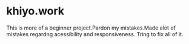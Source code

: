 # khiyo.work
This is more of a beginner project.Pardon my mistakes.Made alot of mistakes regardng acessibility and responsiveness.
Tring to fix all of it.
